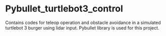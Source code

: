 # Pybullet_turtlebot3_control
Contains codes for teleop operation and obstacle avoidance in a simulated turtlebot 3 burger using lidar input. Pybullet library is used for this project.
